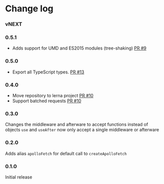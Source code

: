 # Change log

### vNEXT

### 0.5.1

- Adds support for UMD and ES2015 modules (tree-shaking) [PR #9](https://github.com/apollographql/apollo-fetch/pull/9)

### 0.5.0

- Export all TypeScript types. [PR #13](https://github.com/apollographql/apollo-fetch/pull/13)

### 0.4.0

- Move repository to lerna project [PR #10](https://github.com/apollographql/apollo-fetch/pull/10)
- Support batched requests [PR #10](https://github.com/apollographql/apollo-fetch/pull/10)

### 0.3.0

Changes the middleware and afterware to accept functions instead of objects
`use` and `useAfter` now only accept a single middleware or afterware

### 0.2.0

Adds alias `apolloFetch` for default call to `createApolloFetch`

### 0.1.0

Initial release
